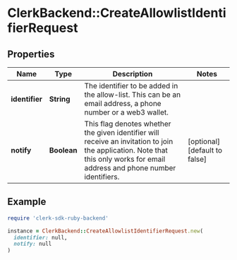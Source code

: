 # ClerkBackend::CreateAllowlistIdentifierRequest

## Properties

| Name | Type | Description | Notes |
| ---- | ---- | ----------- | ----- |
| **identifier** | **String** | The identifier to be added in the allow-list. This can be an email address, a phone number or a web3 wallet. |  |
| **notify** | **Boolean** | This flag denotes whether the given identifier will receive an invitation to join the application. Note that this only works for email address and phone number identifiers. | [optional][default to false] |

## Example

```ruby
require 'clerk-sdk-ruby-backend'

instance = ClerkBackend::CreateAllowlistIdentifierRequest.new(
  identifier: null,
  notify: null
)
```

